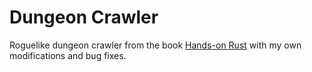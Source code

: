 # Dungeon Crawler

Roguelike dungeon crawler from the book [Hands-on Rust](https://pragprog.com/titles/hwrust/hands-on-rust/) with my own modifications and bug fixes.
